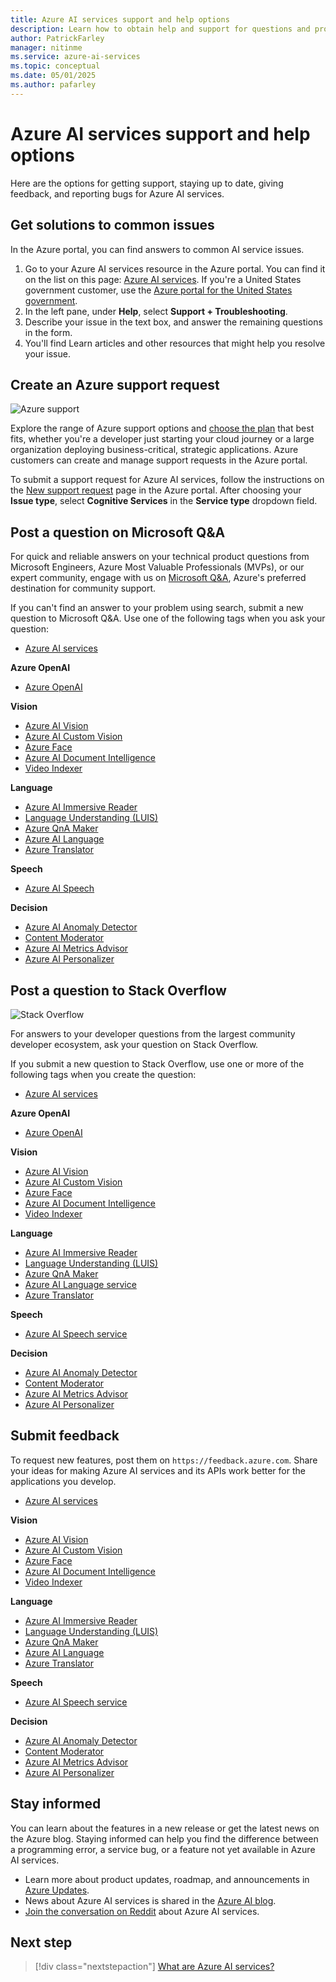 ```yaml
---
title: Azure AI services support and help options
description: Learn how to obtain help and support for questions and problems when you create applications that integrate with Azure AI services.
author: PatrickFarley
manager: nitinme
ms.service: azure-ai-services
ms.topic: conceptual
ms.date: 05/01/2025
ms.author: pafarley
---
```


# Azure AI services support and help options

Here are the options for getting support, staying up to date, giving feedback, and reporting bugs for Azure AI services.

## Get solutions to common issues

In the Azure portal, you can find answers to common AI service issues. 

1. Go to your Azure AI services resource in the Azure portal. You can find it on the list on this page: [Azure AI services](https://ms.portal.azure.com/#view/Microsoft_Azure_ProjectOxford/CognitiveServicesHub/~/AllCognitiveServices). If you're a United States government customer, use the [Azure portal for the United States government](https://portal.azure.us).
1. In the left pane, under **Help**, select **Support + Troubleshooting**.
1. Describe your issue in the text box, and answer the remaining questions in the form.
1. You'll find Learn articles and other resources that might help you resolve your issue.


## Create an Azure support request

<div class='icon is-large'>
    <img alt='Azure support' src='/media/logos/logo_azure.svg'>
</div>

Explore the range of Azure support options and [choose the plan](https://azure.microsoft.com/support/plans) that best fits, whether you're a developer just starting your cloud journey or a large organization deploying business-critical, strategic applications. Azure customers can create and manage support requests in the Azure portal.

To submit a support request for Azure AI services, follow the instructions on the [New support request](https://ms.portal.azure.com/#view/Microsoft_Azure_Support/NewSupportRequestV3Blade) page in the Azure portal. After choosing your **Issue type**, select **Cognitive Services** in the **Service type** dropdown field.

## Post a question on Microsoft Q&A

For quick and reliable answers on your technical product questions from Microsoft Engineers, Azure Most Valuable Professionals (MVPs), or our expert community, engage with us on [Microsoft Q&A](/answers/tags/133/azure), Azure's preferred destination for community support.

If you can't find an answer to your problem using search, submit a new question to Microsoft Q&A. Use one of the following tags when you ask your question:

* [Azure AI services](/answers/topics/azure-cognitive-services.html)


**Azure OpenAI**

* [Azure OpenAI](/answers/topics/azure-openai.html)

**Vision**

* [Azure AI Vision](/answers/topics/azure-computer-vision.html)
* [Azure AI Custom Vision](/answers/topics/azure-custom-vision.html)
* [Azure Face](/answers/topics/azure-face.html)
* [Azure AI Document Intelligence](/answers/topics/azure-form-recognizer.html)
* [Video Indexer](/answers/topics/azure-media-services.html)

**Language**

* [Azure AI Immersive Reader](/answers/topics/azure-immersive-reader.html)
* [Language Understanding (LUIS)](/answers/topics/azure-language-understanding.html)
* [Azure QnA Maker](/answers/topics/azure-qna-maker.html)
* [Azure AI Language](/answers/topics/azure-text-analytics.html)
* [Azure Translator](/answers/topics/azure-translator.html)

**Speech**

* [Azure AI Speech](/answers/topics/azure-speech.html)

**Decision**

* [Azure AI Anomaly Detector](/answers/topics/azure-anomaly-detector.html)
* [Content Moderator](/answers/topics/azure-content-moderator.html)
* [Azure AI Metrics Advisor](/answers/topics/148981/azure-metrics-advisor.html)
* [Azure AI Personalizer](/answers/topics/azure-personalizer.html)


## Post a question to Stack Overflow

<div class='icon is-large'>
    <img alt='Stack Overflow' src='/media/logos/logo_stackoverflow.svg'>
</div>

For answers to your developer questions from the largest community developer ecosystem, ask your question on Stack Overflow.

If you submit a new question to Stack Overflow, use one or more of the following tags when you create the question:

* [Azure AI services](https://stackoverflow.com/questions/tagged/azure-cognitive-services)


**Azure OpenAI**

* [Azure OpenAI](https://stackoverflow.com/search?q=azure+openai)

**Vision**

* [Azure AI Vision](https://stackoverflow.com/search?q=azure+computer+vision)
* [Azure AI Custom Vision](https://stackoverflow.com/search?q=azure+custom+vision)
* [Azure Face](https://stackoverflow.com/search?q=azure+face)
* [Azure AI Document Intelligence](https://stackoverflow.com/search?q=azure+form+recognizer)
* [Video Indexer](https://stackoverflow.com/search?q=azure+video+indexer)

**Language**

* [Azure AI Immersive Reader](https://stackoverflow.com/search?q=azure+immersive+reader)
* [Language Understanding (LUIS)](https://stackoverflow.com/search?q=azure+luis+language+understanding)
* [Azure QnA Maker](https://stackoverflow.com/search?q=azure+qna+maker)
* [Azure AI Language service](https://stackoverflow.com/search?q=azure+text+analytics)
* [Azure Translator](https://stackoverflow.com/search?q=azure+translator+text)

**Speech**

* [Azure AI Speech service](https://stackoverflow.com/search?q=azure+speech)

**Decision**

* [Azure AI Anomaly Detector](https://stackoverflow.com/search?q=azure+anomaly+detector) 
* [Content Moderator](https://stackoverflow.com/search?q=azure+content+moderator)
* [Azure AI Metrics Advisor](https://stackoverflow.com/search?q=azure+metrics+advisor)
* [Azure AI Personalizer](https://stackoverflow.com/search?q=azure+personalizer)


## Submit feedback

To request new features, post them on `https://feedback.azure.com`. Share your ideas for making Azure AI services and its APIs work better for the applications you develop. 

* [Azure AI services](https://feedback.azure.com/d365community/forum/09041fae-0b25-ec11-b6e6-000d3a4f0858)

**Vision**

* [Azure AI Vision](https://feedback.azure.com/d365community/forum/09041fae-0b25-ec11-b6e6-000d3a4f0858?c=7a8853b4-0b25-ec11-b6e6-000d3a4f0858)
* [Azure AI Custom Vision](https://feedback.azure.com/d365community/forum/09041fae-0b25-ec11-b6e6-000d3a4f0858?c=7a8853b4-0b25-ec11-b6e6-000d3a4f0858)
* [Azure Face](https://feedback.azure.com/d365community/forum/09041fae-0b25-ec11-b6e6-000d3a4f0858?c=7a8853b4-0b25-ec11-b6e6-000d3a4f0858)
* [Azure AI Document Intelligence](https://feedback.azure.com/d365community/forum/09041fae-0b25-ec11-b6e6-000d3a4f0858?c=7a8853b4-0b25-ec11-b6e6-000d3a4f0858)
* [Video Indexer](https://feedback.azure.com/d365community/forum/09041fae-0b25-ec11-b6e6-000d3a4f0858?c=6483a3c0-0b25-ec11-b6e6-000d3a4f0858)

**Language**

* [Azure AI Immersive Reader](https://feedback.azure.com/d365community/forum/09041fae-0b25-ec11-b6e6-000d3a4f0858?c=449a6fba-0b25-ec11-b6e6-000d3a4f0858)
* [Language Understanding (LUIS)](https://feedback.azure.com/d365community/forum/09041fae-0b25-ec11-b6e6-000d3a4f0858?c=449a6fba-0b25-ec11-b6e6-000d3a4f0858)
* [Azure QnA Maker](https://feedback.azure.com/d365community/forum/09041fae-0b25-ec11-b6e6-000d3a4f0858?c=449a6fba-0b25-ec11-b6e6-000d3a4f0858)
* [Azure AI Language](https://feedback.azure.com/d365community/forum/09041fae-0b25-ec11-b6e6-000d3a4f0858?c=449a6fba-0b25-ec11-b6e6-000d3a4f0858)
* [Azure Translator](https://feedback.azure.com/d365community/forum/09041fae-0b25-ec11-b6e6-000d3a4f0858?c=449a6fba-0b25-ec11-b6e6-000d3a4f0858)

**Speech**

* [Azure AI Speech service](https://feedback.azure.com/d365community/forum/09041fae-0b25-ec11-b6e6-000d3a4f0858?c=21041fae-0b25-ec11-b6e6-000d3a4f0858)

**Decision**

* [Azure AI Anomaly Detector](https://feedback.azure.com/d365community/forum/09041fae-0b25-ec11-b6e6-000d3a4f0858?c=6c8853b4-0b25-ec11-b6e6-000d3a4f0858) 
* [Content Moderator](https://feedback.azure.com/d365community/forum/09041fae-0b25-ec11-b6e6-000d3a4f0858?c=6c8853b4-0b25-ec11-b6e6-000d3a4f0858)
* [Azure AI Metrics Advisor](https://feedback.azure.com/d365community/search/?q=%22Metrics+Advisor%22)
* [Azure AI Personalizer](https://feedback.azure.com/d365community/forum/09041fae-0b25-ec11-b6e6-000d3a4f0858?c=6c8853b4-0b25-ec11-b6e6-000d3a4f0858)

## Stay informed

You can learn about the features in a new release or get the latest news on the Azure blog. Staying informed can help you find the difference between a programming error, a service bug, or a feature not yet available in Azure AI services.

* Learn more about product updates, roadmap, and announcements in [Azure Updates](https://azure.microsoft.com/updates/?category=ai-machine-learning&query=Azure%20Cognitive%20Services).
* News about Azure AI services is shared in the [Azure AI blog](https://azure.microsoft.com/blog/product/azure-ai/).
* [Join the conversation on Reddit](https://www.reddit.com/r/AZURE/search/?q=Cognitive%20Services&restrict_sr=1) about Azure AI services.

## Next step

> [!div class="nextstepaction"]
> [What are Azure AI services?](./what-are-ai-services.md)
